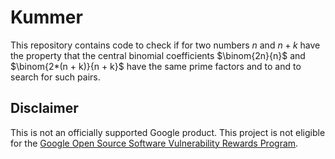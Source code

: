 # Kummer

This repository contains code to check if for two numbers $n$ and $n + k$ have the property that the central binomial coefficients $\binom{2n}{n}$ and $\binom{2*(n + k)}{n + k}$ have the same prime factors and to and to search for such pairs.

## Disclaimer

This is not an officially supported Google product. This project is not
eligible for the [Google Open Source Software Vulnerability Rewards
Program](https://bughunters.google.com/open-source-security).